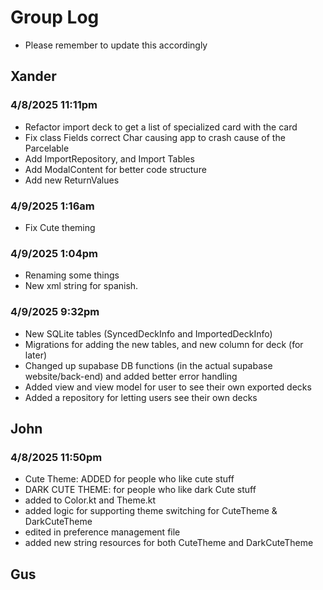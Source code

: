 # Group Log
- Please remember to update this accordingly

## Xander
### 4/8/2025 11:11pm 
- Refactor import deck to get a list of specialized card with the card
- Fix class Fields correct Char causing app to crash cause of the Parcelable
- Add ImportRepository, and Import Tables
- Add ModalContent for better code structure
- Add new ReturnValues
### 4/9/2025 1:16am
- Fix Cute theming
### 4/9/2025 1:04pm
- Renaming some things
- New xml string for spanish.
### 4/9/2025 9:32pm
- New SQLite tables (SyncedDeckInfo and ImportedDeckInfo)
- Migrations for adding the new tables, and new column for deck (for later)
- Changed up supabase DB functions (in the actual supabase website/back-end) and added better error handling
- Added view and view model for user to see their own exported decks
- Added a repository for letting users see their own decks
## John
### 4/8/2025 11:50pm
- Cute Theme: ADDED for people who like cute stuff
- DARK CUTE THEME: for people who like dark Cute stuff
- added to Color.kt and Theme.kt
- added logic for supporting theme switching for CuteTheme & DarkCuteTheme
- edited in preference management file
- added new string resources for both CuteTheme and DarkCuteTheme
## Gus
